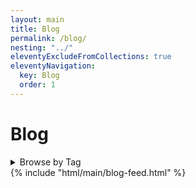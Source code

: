 ```yaml
---
layout: main
title: Blog
permalink: /blog/
nesting: "../"
eleventyExcludeFromCollections: true
eleventyNavigation:
  key: Blog
  order: 1
---
```


<main>

# Blog <small><a href="/blog/feed.xml"><i class="bi bi-rss-fill"></i></a></small>

<details style="border-left:none;">
  <summary>Browse by Tag</summary>
  <div class="tag-list">
    {% for tag in collections.tagList %}
      <a href="/blog/tags/{{ tag | slug }}/">#{{ tag }}</a>{% if not loop.last %}, {% endif %}
    {% endfor %}
  </div>
</details>
  {% include "html/main/blog-feed.html" %} 
</main>